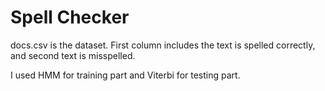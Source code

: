 # Spell Checker
docs.csv is the dataset. First column includes the text is spelled correctly, and second text is misspelled.

I used HMM for training part and Viterbi for testing part.
